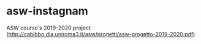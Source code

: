# asw-instagnam
ASW course's 2019-2020 project (http://cabibbo.dia.uniroma3.it/asw/progetti/asw-progetto-2019-2020.pdf)
